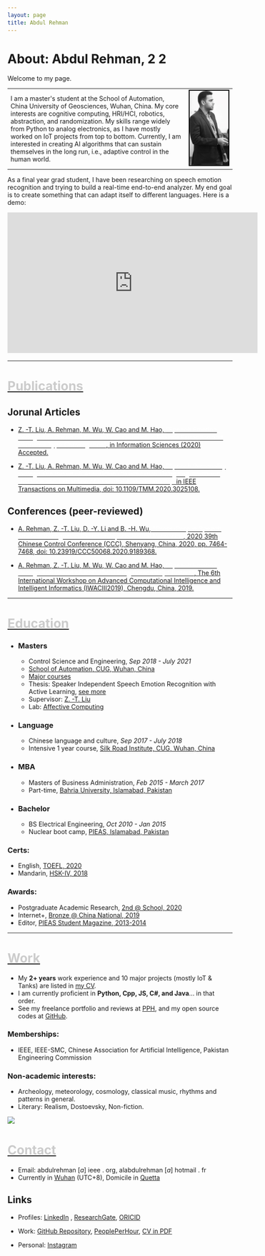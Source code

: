 ```yaml
---
layout: page
title: Abdul Rehman
---
```


# About: Abdul Rehman, 2 2

Welcome to my page.

 <table>
  <tr>
    <td>
    I am a master's student at the School of Automation, China University of Geosciences, Wuhan, China. My core interests are cognitive computing, HRI/HCI, robotics, abstraction, and randomization.
    My skills range widely from Python to analog electronics, as I have mostly worked on IoT projects from top to bottom. Currently, I am interested in creating AI algorithms that can sustain themselves in the long run, i.e., adaptive control in the human world.
    </td>
    <td><img src="./assets/about/DSC_3494a.jpg" alt="Photo" width="900"/> </td>
  </tr>
</table>



As a final year grad student, I have been researching on speech emotion recognition and trying to build a real-time end-to-end analyzer. My end goal is to create something that can adapt itself to different languages. Here is a demo:

<iframe width="560" height="315" src="https://www.youtube.com/embed/q02u39fkYAw" frameborder="0" allow="accelerometer; autoplay; clipboard-write; encrypted-media; gyroscope; picture-in-picture" allowfullscreen></iframe>



* * *

# [<span style="color:#cccccc">Publications</span>](#publications)

## Jorunal Articles

* [Z. -T. Liu, A. Rehman, M. Wu, W. Cao and M. Hao, <span style="color:white">"Speech Emotion Recognition Based on Formant Characteristics Feature Extraction and Phoneme Type Convergence"</span>, in Information Sciences (2020) Accepted.](/assets/about/Information-Sciences-Abdul-Rehman-SER-2020-preprint.pdf)

* [Z. -T. Liu, A. Rehman, M. Wu, W. Cao and M. Hao, <span style="color:white">"Speech Personality Recognition Based on Annotation Classification Using Log-likelihood Distance and Extraction of Essential Audio Features,"</span> in IEEE Transactions on Multimedia, doi: 10.1109/TMM.2020.3025108.](https://ieeexplore.ieee.org/document/9200766/)

## Conferences (peer-reviewed)

* [A. Rehman, Z. -T. Liu, D. -Y. Li and B. -H. Wu, <span style="color:white">"Cross-Corpus Speech Emotion Recognition Based on Hybrid Neural Networks"</span>, 2020 39th Chinese Control Conference (CCC), Shenyang, China, 2020, pp. 7464-7468, doi: 10.23919/CCC50068.2020.9189368.](https://ieeexplore.ieee.org/document/9189368)

* [A. Rehman, Z. -T. Liu, M. Wu, W. Cao and M. Hao, <span style="color:white">"Speech Emotion Recognition Based on PSO-SVR Using Personality Clusters"</span>, The 6th International Workshop on Advanced Computational Intelligence and Intelligent Informatics (IWACIII2019), Chengdu, China, 2019.](/assets/about/IWACIII-2019Speech_Emotion_Recognition_Based_on_PSO_SVR_Using_Personality_Clusters_after_review.pdf)

* * *

# [<span style="color:#cccccc">Education</span>](#education)

- ### Masters
    - Control Science and Engineering, _Sep 2018 - July 2021_
    - [School of Automation, CUG, Wuhan, China](http://en.cug.edu.cn/)
    - [Major courses](/assets/about/MS_Unofficial_Transcript.htm)
    - Thesis: Speaker Independent Speech Emotion Recognition with Active Learning, [see more](/assets/about/SER_report_OCT2020_PPT.pdf)
    - Supervisor: [Z. -T. Liu](http://grzy.cug.edu.cn/liuzhendao/en/index.htm)
    - Lab: [Affective Computing](https://www.researchgate.net/lab/Zhen-Tao-Liu-Lab)

- ### Language
    - Chinese language and culture,
_Sep 2017 - July 2018_
    - Intensive 1 year course, [Silk Road Institute, CUG, Wuhan, China](https://iec.cug.edu.cn/English/Home.htm)

- ### MBA
    - Masters of Business Administration, _Feb 2015 - March 2017_
    -  Part-time, [Bahria University, Islamabad, Pakistan](https://en.wikipedia.org/wiki/Bahria_University)


- ### Bachelor
    - BS Electrical Engineering, _Oct 2010 - Jan 2015_
    - Nuclear boot camp, [PIEAS, Islamabad, Pakistan](https://en.wikipedia.org/wiki/Pakistan_Institute_of_Engineering_and_Applied_Sciences)



### Certs:
- English, [TOEFL, 2020](/assets/about/TOEFEL_Nov2020_Redacted.pdf)
- Mandarin, [HSK-IV, 2018](/assets/about/HSK_Report_2018.jpg)


### Awards:

- Postgraduate Academic Research, [2nd @ School, 2020](/assets/about/Academic_2nd_Award.jpg)
- Internet+, [Bronze @ China National, 2019](/assets/about/Internet_plus_award_2019.pdf)
- Editor, [PIEAS Student Magazine, 2013-2014](http://old.pieas.edu.pk/magazine/dareecha/)


* * *


# [<span style="color:#cccccc">Work</span>](#work)

* My **2+ years** work experience and 10 major projects  (mostly IoT & Tanks) are listed in [my CV](/assets/about/CV_abdul_rehman.pdf).
* I am currently proficient in **Python, Cpp, JS, C#, and Java**... in that order.
* See my freelance portfolio and reviews at [PPH](https://pph.me/tabahi), and my open source codes at [GitHub](https://github.com/tabahi).



### Memberships:

* IEEE, IEEE-SMC, Chinese Association for Artificial Intelligence, Pakistan Engineering Commission

### Non-academic interests:

* Archeology, meteorology, cosmology, classical music, rhythms and patterns in general.
* Literary: Realism, Dostoevsky, Non-fiction.


![](https://02ip.ru/166Uh7.png)


# [<span style="color:#cccccc">Contact</span>](#contact)

* Email: abdulrehman [*a*] ieee . org, alabdulrehman [*a*] hotmail . fr
* Currently in [Wuhan](https://en.wikipedia.org/wiki/Wuhan) (UTC+8), Domicile in [Quetta](https://en.wikipedia.org/wiki/Quetta)


## Links

* Profiles: [LinkedIn](https://www.linkedin.com/in/alabdulrehman/)
, [ResearchGate](https://www.researchgate.net/profile/Abdul_Rehman196), [ORICID](https://orcid.org/0000-0003-2345-2256)

*  Work: [GitHub Repository](https://github.com/tabahi),  [PeoplePerHour](https://pph.me/tabahi), [CV in PDF](/assets/about/CV_abdul_rehman.pdf)

* Personal: [Instagram](https://www.instagram.com/where.22/)

